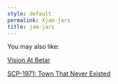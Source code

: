 ```yaml
---
style: default
permalink: Xjam-jars
title: jam-jars
---
```

You may also like:

[Vision At Betar](http://scp-wiki.net/vision-at-betar)

[SCP-1971: Town That Never Existed](http://scp-wiki.net/scp-1971)
